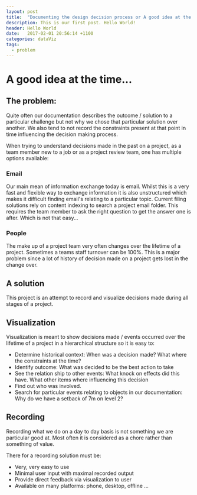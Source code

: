 ```yaml
---
layout: post
title:  "Documenting the design decision process or A good idea at the time.."
description: This is our first post. Hello World!
header: Hello World
date:   2017-02-01 20:56:14 +1100
categories: dataViz
tags:
  - problem
---
```

# A good idea at the time...

## The problem:

Quite often our documentation describes the outcome / solution to a particular challenge but not why we chose that particular solution over another. We also tend to not record the constraints present at that point in time influencing the decision making process. 

When trying to understand decisions made in the past on a project, as a team member new to a job or as a project review team, one has multiple options available:

### Email  

Our main mean of information exchange today is email. Whilst this is a very fast and flexible way to exchange information it is also unstructured which makes it difficult finding email's relating to a particular topic.
Current filing solutions rely on content indexing to search a project email folder. This requires the team member to ask the right question to get the answer one is after. Which is not that easy...

### People

The make up of a project team very often changes over the lifetime of a project. Sometimes a teams staff turnover can be 100%. This is a major problem since a lot of history of decision made on a project gets lost in the change over.

## A solution

This project is an attempt to record and visualize decisions made during all stages of a project. 

## Visualization

Visualization is meant to show decisions made / events occurred over the lifetime of a project in a hierarchical structure so it is easy to:

* Determine historical context: When was a decision made? What where the constraints at the time?
* Identify outcome: What was decided to be the best action to take
* See the relation ship to other events: What knock on effects did this have. What other items where influencing this decision
* Find out who was involved. 
* Search for particular events relating to objects in our documentation: Why do we have a setback of 7m on level 2?

## Recording

Recording what we do on a day to day basis is not something we are particular good at. Most often it is considered  as a chore rather than something of value.

There for a recording solution must be:
* Very, very easy to use
* Minimal user input with maximal recorded output
* Provide direct feedback via visualization to user 
* Available on many platforms: phone, desktop, offline ...
